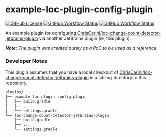 # example-loc-plugin-config-plugin

[![GitHub License](https://img.shields.io/github/license/ChrisCarini/example-loc-plugin-config-plugin?style=flat-square)](https://github.com/ChrisCarini/example-loc-plugin-config-plugin/blob/main/LICENSE)
[![GitHub Workflow Status](https://img.shields.io/github/actions/workflow/status/ChrisCarini/example-loc-plugin-config-plugin/build.yml?branch=main&logo=GitHub&style=flat-square)](https://github.com/ChrisCarini/example-loc-plugin-config-plugin/actions/workflows/build.yml)
[![GitHub Workflow Status](https://img.shields.io/github/actions/workflow/status/ChrisCarini/example-loc-plugin-config-plugin/compatibility.yml?branch=main&label=IntelliJ%20Plugin%20Compatibility&logo=GitHub&style=flat-square)](https://github.com/ChrisCarini/example-loc-plugin-config-plugin/actions/workflows/compatibility.yml)


<!-- Plugin description -->
An example plugin for configuring [ChrisCarini/loc-change-count-detector-jetbrains-plugin](https://github.com/ChrisCarini/loc-change-count-detector-jetbrains-plugin) via another JetBrains plugin (ie, this plugin).
<!-- Plugin description end -->

_**Note:** The plugin was created purely as a PoC to be used as a reference._

### Developer Notes

This plugin assumes that you have a local checkout of [ChrisCarini/loc-change-count-detector-jetbrains-plugin](https://github.com/ChrisCarini/loc-change-count-detector-jetbrains-plugin) in a sibling directory to this repository.

```bash
plugins/
├── example-loc-plugin-config-plugin
│   ├── build.gradle
│   ├── ...
│   └── settings.gradle
└── loc-change-count-detector-jetbrains-plugin
    ├── build.gradle
    ├── ...
    └── settings.gradle
```

